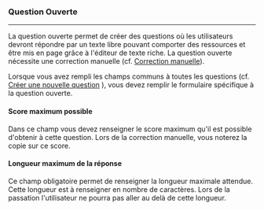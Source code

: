 ### Question Ouverte

---

La question ouverte permet de créer des questions où les utilisateurs devront répondre par un texte libre pouvant comporter des ressources et être mis en page grâce à l'éditeur de texte riche. La question ouverte nécessite une correction manuelle (cf. [Correction manuelle](manual_correction.md)).

  
Lorsque vous avez rempli les champs communs à toutes les questions \(cf. [Créer une nouvelle question](create_new_question.md) \), vous devez remplir le formulaire spécifique à la question ouverte.

#### Score maximum possible

Dans ce champ vous devez renseigner le score maximum qu'il est possible d'obtenir à cette question. Lors de la correction manuelle, vous noterez la copie sur ce score.

#### Longueur maximum de la réponse

Ce champ obligatoire permet de renseigner la longueur maximale attendue. Cette longueur est à renseigner en nombre de caractères. Lors de la passation l'utilisateur ne pourra pas aller au delà de cette longueur.
